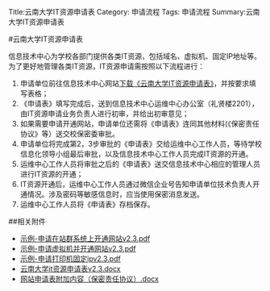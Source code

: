 Title:云南大学IT资源申请表
Category: 申请流程
Tags: 申请流程
Summary:云南大学IT资源申请表

#云南大学IT资源申请表

信息技术中心为学校各部门提供各类IT资源，包括域名、虚拟机、固定IP地址等。为了更好地管理各类IT资源，IT资源申请需按照以下流程进行：

1. 申请单位前往信息技术中心网站[下载《云南大学IT资源申请表》](http://www.itc.ynu.edu.cn/docs/2016-12/20161220150328975034.docx)，并按要求填写表格；
2. 《申请表》填写完成后，送到信息技术中心运维中心办公室（礼贤楼2201），由IT资源申请业务负责人进行初审，并给出初审意见；
3. 如果需要申请开通网站，申请单位还需将《申请表》连同其他材料(《保密责任协议》等）送交校保密委审批。
4. 申请单位将完成第2，3步审批的《申请表》交给运维中心工作人员，等待学校信息化领导小组最后审批，以及信息技术中心工作人员完成IT资源的开通。
5. 运维中心工作人员将审批之后的《申请表》送交信息技术中心相应的管理人员进行IT资源的开通；
6. IT资源开通后，运维中心工作人员通过微信企业号告知申请单位技术负责人开通情况。涉及密码等敏感信息时，应当使用保密消息发送。
7. 运维中心工作人员将《申请表》存档保存。



##相关附件

- [示例-申请在站群系统上开通网站v2.3.pdf](http://www.itc.ynu.edu.cn/system/_content/download.jsp?urltype=news.DownloadAttachUrl&owner=1355056356&wbfileid=2127399)
- [示例-申请虚拟机并开通网站v2.3.pdf](http://www.itc.ynu.edu.cn/system/_content/download.jsp?urltype=news.DownloadAttachUrl&owner=1355056356&wbfileid=2127398)
- [示例-申请打印机固定ipv2.3.pdf](http://www.itc.ynu.edu.cn/system/_content/download.jsp?urltype=news.DownloadAttachUrl&owner=1355056356&wbfileid=2127397)
- [云南大学it资源申请表v2.3.docx](http://www.itc.ynu.edu.cn/system/_content/download.jsp?urltype=news.DownloadAttachUrl&owner=1355056356&wbfileid=2218737)
- [网站申请表附加内容（保密责任协议）.docx](http://www.itc.ynu.edu.cn/system/_content/download.jsp?urltype=news.DownloadAttachUrl&owner=1355056356&wbfileid=2127401)



